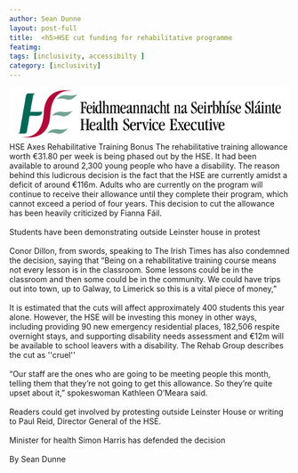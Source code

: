```yaml
---
author: Sean Dunne
layout: post-full
title:  <h5>HSE cut funding for rehabilitative programme
featimg: 
tags: [inclusivity, accessibilty ]
category: [inclusivity]
---
```

![](https://raw.githubusercontent.com/AwarenessOverload/AwarenessOverload/gh-pages/img/Health_Service_Executive_logo.svg.png)
<br/>
HSE Axes Rehabilitative Training Bonus The rehabilitative training allowance worth €31.80 per week is being phased out by the HSE. It had been available to around 2,300 young people who have a disability. The reason behind this ludicrous decision is the fact that the HSE are currently amidst a deficit of around €116m. Adults who are currently on the program will continue to receive their allowance until they complete their program, which cannot exceed a period of four years. This decision to cut the allowance has been heavily criticized by Fianna Fáil.
<br/>
<br/>
Students have been demonstrating outside Leinster house in protest
<br/>
<br/>
Conor Dillon, from swords, speaking to The Irish Times has also condemned the decision, saying that “Being on a rehabilitative training course means not every lesson is in the classroom. Some lessons could be in the classroom and then some could be in the community. We could have trips out into town, up to Galway, to Limerick so this is a vital piece of money,”
<br/>
<br/>
It is estimated that the cuts will affect approximately 400 students this year alone. However, the HSE will be investing this money in other ways, including providing 90 new emergency residential places, 182,506 respite overnight stays, and supporting disability needs assessment and €12m will be available to school leavers with a disability. The Rehab Group describes the cut as ''cruel''
<br/>
<br/>
“Our staff are the ones who are going to be meeting people this month, telling them that they’re not going to get this allowance. So they’re quite upset about it,” spokeswoman Kathleen O’Meara said.
<br/>
<br/>
Readers could get involved by protesting outside Leinster House or writing to Paul Reid, Director General of the HSE.
<br/>
<br/>
Minister for health Simon Harris has defended the decision
<br/>
<br/>
By Sean Dunne


